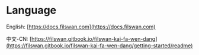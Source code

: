 # Language

English: [https://docs.filswan.com](https://docs.filswan.com)

中文-CN:  [https://filswan.gitbook.io/filswan-kai-fa-wen-dang](https://filswan.gitbook.io/filswan-kai-fa-wen-dang/getting-started/readme)

